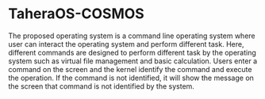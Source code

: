 # TaheraOS-COSMOS
The proposed operating system is a command line operating system where user can interact the operating system and perform different task.
Here, different commands are designed to perform different task by the operating system such as virtual file management and basic calculation.
Users enter a command on the screen and the kernel identify the command and execute the operation. If the command is not identified, it will show the message on the screen that command is not identified by the system.
